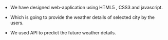 * We have designed web-application using HTML5 , CSS3 and javascript.

* Which is going to provide the weather details of selected city by the users. 

* We used API to predict the future weather details.


